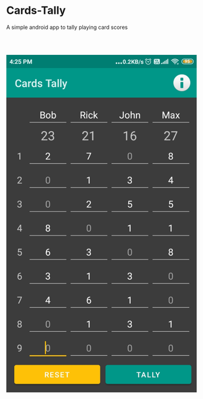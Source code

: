 # Cards-Tally
A simple android app to tally playing card scores
<br><br><br><br>

![Screenshot](https://raw.githubusercontent.com/prat-man/Cards-Tally/main/Screenshot.jpg)
